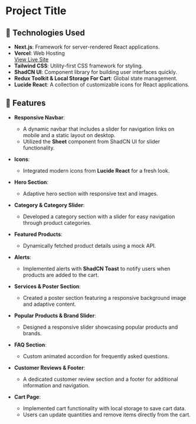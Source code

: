 # Project Title

## 🌟 Technologies Used 

- **Next.js**: Framework for server-rendered React applications.
- **Vercel**: Web Hosting  
  [View Live Site](https://next-js-tailwind-frontend-anant-padhiyar.vercel.app/)
- **Tailwind CSS**: Utility-first CSS framework for styling.
- **ShadCN UI**: Component library for building user interfaces quickly.
- **Redux Toolkit & Local Storage For Cart**: Global state management.
- **Lucide React**: A collection of customizable icons for React applications.

## 🚀 Features

- **Responsive Navbar**: 
  - A dynamic navbar that includes a slider for navigation links on mobile and a static layout on desktop.
  - Utilized the **Sheet** component from ShadCN UI for slider functionality.

- **Icons**: 
  - Integrated modern icons from **Lucide React** for a fresh look.

- **Hero Section**: 
  - Adaptive hero section with responsive text and images.

- **Category & Category Slider**: 
  - Developed a category section with a slider for easy navigation through product categories.

- **Featured Products**: 
  - Dynamically fetched product details using a mock API.

- **Alerts**: 
  - Implemented alerts with **ShadCN Toast** to notify users when products are added to the cart.

- **Services & Poster Section**: 
  - Created a poster section featuring a responsive background image and adaptive content.

- **Popular Products & Brand Slider**: 
  - Designed a responsive slider showcasing popular products and brands.

- **FAQ Section**: 
  - Custom animated accordion for frequently asked questions.

- **Customer Reviews & Footer**: 
  - A dedicated customer review section and a footer for additional information and navigation.

- **Cart Page**: 
  - Implemented cart functionality with local storage to save cart data.
  - Users can update quantities and remove items directly from the cart.


 
